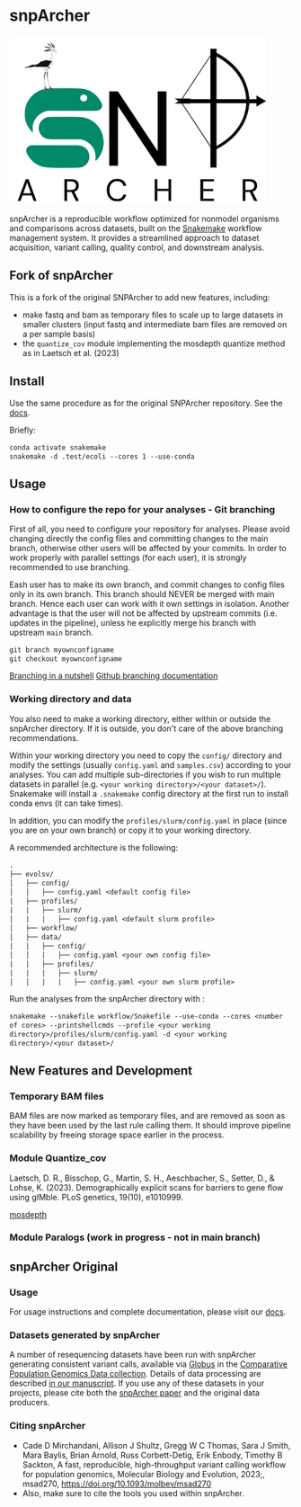 # snpArcher

<img src="./docs/img/logo.png" alt="snpArcher logo" height="300"/>


snpArcher is a reproducible workflow optimized for nonmodel organisms and comparisons across datasets, built on the [Snakemake](https://snakemake.readthedocs.io/en/stable/index.html#) workflow management system. It provides a streamlined approach to dataset acquisition, variant calling, quality control, and downstream analysis.


## Fork of snpArcher

This is a fork of the original SNPArcher to add new features, including:
* make fastq and bam as temporary files to scale up to large datasets in smaller clusters (input fastq and intermediate bam files are removed on a per sample basis)
* the `quantize_cov` module implementing the mosdepth quantize method as in Laetsch et al. (2023)


## Install

Use the same procedure as for the original SNPArcher repository. See the [docs](https://snparcher.readthedocs.io/en/latest/).

Briefly:

```
conda activate snakemake
snakemake -d .test/ecoli --cores 1 --use-conda
```

## Usage


### How to configure the repo for your analyses - Git branching

First of all, you need to configure your repository for analyses. Please avoid changing directly the config files and committing changes to the main branch, otherwise other users will be affected by your commits. In order to work properly with parallel settings (for each user), it is strongly recommended to use branching.

Eash user has to make its own branch, and commit changes to config files only in its own branch. This branch should NEVER be merged with main branch. Hence each user can work with it own settings in isolation. Another advantage is that the user will not be affected by upstream commits (i.e. updates in the pipeline), unless he explicitly merge his branch with upstream `main` branch.

```
git branch myownconfigname
git checkout myownconfigname
```


[Branching in a nutshell](https://git-scm.com/book/en/v2/Git-Branching-Branches-in-a-Nutshell)
[Github branching documentation](https://docs.github.com/en/repositories/configuring-branches-and-merges-in-your-repository)


### Working directory and data


You also need to make a working directory, either within or outside the snpArcher directory. If it is outside, you don't care of the above branching recommendations.

Within your working directory you need to copy the `config/` directory and modify the settings (usually `config.yaml` and `samples.csv`) according to your analyses. You can add multiple sub-directories if you wish to run multiple datasets in parallel (e.g. `<your working directory>/<your dataset>/`). Snakemake will install a `.snakemake` config directory at the first run to install conda envs (it can take times).

In addition, you can modify the `profiles/slurm/config.yaml` in place (since you are on your own branch) or copy it to your working directory.

A recommended architecture is the following:

```
.
├── evolsv/
│   ├── config/
│   │   ├── config.yaml <default config file>
|   ├── profiles/
|   |   ├── slurm/
│   |   |   ├── config.yaml <default slurm profile>
│   ├── workflow/
│   ├── data/
|   |   ├── config/
│   │   |   ├── config.yaml <your own config file>
|   |   ├── profiles/
|   |   |   ├── slurm/
│   │   |   |   ├── config.yaml <your own slurm profile>
```



Run the analyses from the snpArcher directory with :

```
snakemake --snakefile workflow/Snakefile --use-conda --cores <number of cores> --printshellcmds --profile <your working directory>/profiles/slurm/config.yaml -d <your working directory>/<your dataset>/
```





## New Features and Development


### Temporary BAM files

BAM files are now marked as temporary files, and are removed as soon as they have been used by the last rule calling them. It should improve pipeline scalability by freeing storage space earlier in the process.

### Module Quantize_cov


Laetsch, D. R., Bisschop, G., Martin, S. H., Aeschbacher, S., Setter, D., & Lohse, K. (2023). Demographically explicit scans for barriers to gene flow using gIMble. PLoS genetics, 19(10), e1010999.


[mosdepth](https://github.com/brentp/mosdepth)


### Module Paralogs (work in progress - not in main branch)







## snpArcher Original

### Usage
For usage instructions and complete documentation, please visit our [docs](https://snparcher.readthedocs.io/en/latest/).

### Datasets generated by snpArcher
A number of resequencing datasets have been run with snpArcher generating consistent variant calls, available via [Globus](https://www.globus.org/) in the [Comparative Population Genomics Data collection](https://app.globus.org/file-manager?origin_id=a6580c44-09fd-11ee-be16-195c41bc0be4&origin_path=%2F). Details of data processing are described [in our manuscript](https://www.biorxiv.org/content/10.1101/2023.06.22.546168v1). If you use any of these datasets in your projects, please cite both the [snpArcher paper](https://www.biorxiv.org/content/10.1101/2023.06.22.546168v1) and the original data producers.

### Citing snpArcher
- Cade D Mirchandani, Allison J Shultz, Gregg W C Thomas, Sara J Smith, Mara Baylis, Brian Arnold, Russ Corbett-Detig, Erik Enbody, Timothy B Sackton, A fast, reproducible, high-throughput variant calling workflow for population genomics, Molecular Biology and Evolution, 2023;, msad270, https://doi.org/10.1093/molbev/msad270
- Also, make sure to cite the tools you used within snpArcher.
